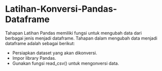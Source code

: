 # Latihan-Konversi-Pandas-Dataframe

Tahapan Latihan
Pandas memiliki fungsi untuk mengubah data dari berbagai jenis menjadi dataframe. Tahapan dalam mengubah data menjadi dataframe adalah sebagai berikut:

- Persiapkan dataset yang akan dikonversi.
- Impor library Pandas.
- Gunakan fungsi read_csv() untuk mengonversi data.
